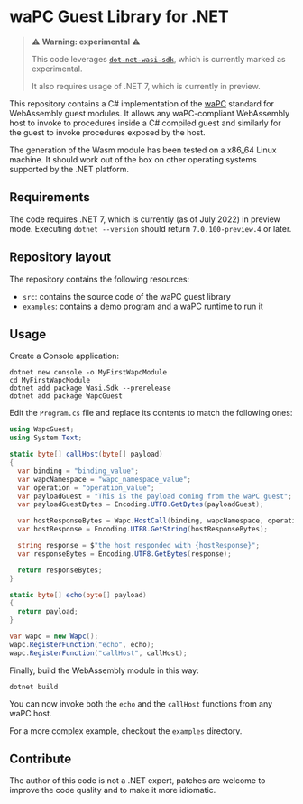 # waPC Guest Library for .NET

>⚠️ **Warning: experimental** ⚠️
>
> This code leverages [`dot-net-wasi-sdk`](https://github.com/SteveSandersonMS/dotnet-wasi-sdk),
> which is currently marked as experimental.
>
> It also requires usage of .NET 7, which is currently in preview.


This repository contains a C# implementation of the [waPC](https://wapc.io)
standard for WebAssembly guest modules.
It allows any waPC-compliant WebAssembly host to invoke to procedures inside a
C# compiled guest and similarly for the guest to invoke procedures exposed by the host.

The generation of the Wasm module has been tested on a x86_64 Linux machine. It
should work out of the box on other operating systems supported by the .NET
platform.

## Requirements

The code requires .NET 7, which is currently (as of July 2022) in preview mode.
Executing `dotnet --version` should return `7.0.100-preview.4` or later.

## Repository layout

The repository contains the following resources:

  * `src`: contains the source code of the waPC guest library
  * `examples`: contains a demo program and a waPC runtime to run it

## Usage

Create a Console application:

```console
dotnet new console -o MyFirstWapcModule
cd MyFirstWapcModule
dotnet add package Wasi.Sdk --prerelease
dotnet add package WapcGuest
```

Edit the `Program.cs` file and replace its contents to match the following ones:

```cs
using WapcGuest;
using System.Text;

static byte[] callHost(byte[] payload)
{
  var binding = "binding_value";
  var wapcNamespace = "wapc_namespace_value";
  var operation = "operation_value";
  var payloadGuest = "This is the payload coming from the waPC guest";
  var payloadGuestBytes = Encoding.UTF8.GetBytes(payloadGuest);

  var hostResponseBytes = Wapc.HostCall(binding, wapcNamespace, operation, payloadGuestBytes);
  var hostResponse = Encoding.UTF8.GetString(hostResponseBytes);

  string response = $"the host responded with {hostResponse}";
  var responseBytes = Encoding.UTF8.GetBytes(response);

  return responseBytes;
}

static byte[] echo(byte[] payload)
{
  return payload;
}

var wapc = new Wapc();
wapc.RegisterFunction("echo", echo);
wapc.RegisterFunction("callHost", callHost);
```

Finally, build the WebAssembly module in this way:

```console
dotnet build
```

You can now invoke both the `echo` and the `callHost` functions from any
waPC host.

For a more complex example, checkout the `examples` directory.

## Contribute

The author of this code is not a .NET expert, patches are welcome to improve the
code quality and to make it more idiomatic.

